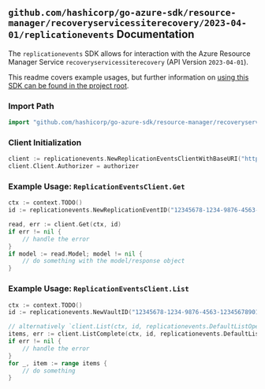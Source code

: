 
## `github.com/hashicorp/go-azure-sdk/resource-manager/recoveryservicessiterecovery/2023-04-01/replicationevents` Documentation

The `replicationevents` SDK allows for interaction with the Azure Resource Manager Service `recoveryservicessiterecovery` (API Version `2023-04-01`).

This readme covers example usages, but further information on [using this SDK can be found in the project root](https://github.com/hashicorp/go-azure-sdk/tree/main/docs).

### Import Path

```go
import "github.com/hashicorp/go-azure-sdk/resource-manager/recoveryservicessiterecovery/2023-04-01/replicationevents"
```


### Client Initialization

```go
client := replicationevents.NewReplicationEventsClientWithBaseURI("https://management.azure.com")
client.Client.Authorizer = authorizer
```


### Example Usage: `ReplicationEventsClient.Get`

```go
ctx := context.TODO()
id := replicationevents.NewReplicationEventID("12345678-1234-9876-4563-123456789012", "example-resource-group", "vaultValue", "replicationEventValue")

read, err := client.Get(ctx, id)
if err != nil {
	// handle the error
}
if model := read.Model; model != nil {
	// do something with the model/response object
}
```


### Example Usage: `ReplicationEventsClient.List`

```go
ctx := context.TODO()
id := replicationevents.NewVaultID("12345678-1234-9876-4563-123456789012", "example-resource-group", "vaultValue")

// alternatively `client.List(ctx, id, replicationevents.DefaultListOperationOptions())` can be used to do batched pagination
items, err := client.ListComplete(ctx, id, replicationevents.DefaultListOperationOptions())
if err != nil {
	// handle the error
}
for _, item := range items {
	// do something
}
```
